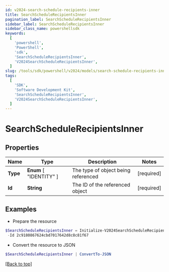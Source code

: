```yaml
---
id: v2024-search-schedule-recipients-inner
title: SearchScheduleRecipientsInner
pagination_label: SearchScheduleRecipientsInner
sidebar_label: SearchScheduleRecipientsInner
sidebar_class_name: powershellsdk
keywords:
  [
    'powershell',
    'PowerShell',
    'sdk',
    'SearchScheduleRecipientsInner',
    'V2024SearchScheduleRecipientsInner',
  ]
slug: /tools/sdk/powershell/v2024/models/search-schedule-recipients-inner
tags:
  [
    'SDK',
    'Software Development Kit',
    'SearchScheduleRecipientsInner',
    'V2024SearchScheduleRecipientsInner',
  ]
---
```


# SearchScheduleRecipientsInner

## Properties

| Name | Type | Description | Notes |
| --- | --- | --- | --- |
| **Type** | **Enum** [ "IDENTITY" ] | The type of object being referenced | [required] |
| **Id** | **String** | The ID of the referenced object | [required] |

## Examples

- Prepare the resource

```powershell
$SearchScheduleRecipientsInner = Initialize-V2024SearchScheduleRecipientsInner  -Type IDENTITY `
 -Id 2c9180867624cbd7017642d8c8c81f67
```

- Convert the resource to JSON

```powershell
$SearchScheduleRecipientsInner | ConvertTo-JSON
```

[[Back to top]](#)
